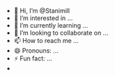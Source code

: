- 👋 Hi, I’m @Stanimill
- 👀 I’m interested in ...
- 🌱 I’m currently learning ...
- 💞️ I’m looking to collaborate on ...
- 📫 How to reach me ...
- 😄 Pronouns: ...
- ⚡ Fun fact: ...
- 

<!---
Stanimill/Stanimill is a ✨ special ✨ repository because its `README.md` (this file) appears on your GitHub profile.
You can click the Preview link to take a look at your changes.
--->
